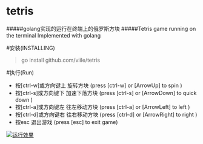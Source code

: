 # tetris
#####golang实现的运行在终端上的俄罗斯方块
#####Tetris game running on the terminal Implemented with golang

#安装(INSTALLING)
> go install github.com/viile/tetris

#执行(Run)
* 按[ctrl-w]或方向键上 旋转方块 (press [ctrl-w] or [ArrowUp] to spin )
* 按[ctrl-s]或方向键下 加速下落方块 (press [ctrl-s] or [ArrowDown] to quick down )
* 按[ctrl-a]或方向键左 往左移动方块 (press [ctrl-a] or [ArrowLeft] to left )
* 按[ctrl-d]或方向键右 往右移动方块 (press [ctrl-d] or [ArrowRight] to right )
* 按esc 退出游戏 (press [esc] to exit game)

[![运行效果](https://asciinema.org/a/MlA8Q9K4deRmLzYImUjfMHXAT.png)](https://asciinema.org/a/MlA8Q9K4deRmLzYImUjfMHXAT)
